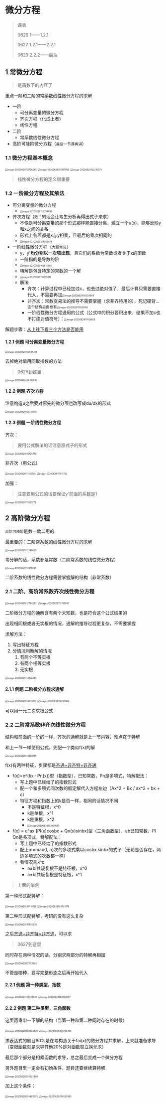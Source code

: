 # 微分方程

> 课表
>
> 0626 1——1.2.1
>
> 0627 1.2.1——2.2.1
>
> 0629 2.2.2——最后

## 1 常微分方程

> 是高数下的内容了

重点一阶和二阶的常系数线性微分方程的求解

- 一阶
  - 可分离变量的微分方程
  - 齐次方程（化成上者）
  - 线性方程
- 二阶
  - 常系数线性微分方程
- 高阶可降阶微分方程（`最后一节课再讲`）

### 1.1 微分方程基本概念

<img src="C:\Users\mioto\AppData\Roaming\Typora\typora-user-images\image-20200628151726265.png" alt="image-20200628151726265" style="zoom:50%;" />

<img src="C:\Users\mioto\AppData\Roaming\Typora\typora-user-images\image-20200628151957953.png" alt="image-20200628151957953" style="zoom:50%;" />

<img src="C:\Users\mioto\AppData\Roaming\Typora\typora-user-images\image-20200628152210074.png" alt="image-20200628152210074" style="zoom:50%;" />

> 线性微分方程的定义很重要

### 1.2 一阶微分方程及其解法

- 可分离变量的微分方程
  - <img src="C:\Users\mioto\AppData\Roaming\Typora\typora-user-images\image-20200628152359491.png" alt="image-20200628152359491" style="zoom:50%;" />
- 齐次方程（`数二`的话会让考生分析再得出式子来求）
  - 不像是可分离变量的那个形式那样能直接分离，建立一个u(x)，能够反映y和x之间的关系
  - 形式上各项都是x与y相乘，且最后的乘次相同的
  - <img src="C:\Users\mioto\AppData\Roaming\Typora\typora-user-images\image-20200629104804674.png" alt="image-20200629104804674" style="zoom:50%;" />
- 一阶线性微分方程（`大题常见`）
  - y，y'**均分别以一次项出现**，且它们的系数为常数或者关于x的函数
  - 一阶指的是导数的阶
  - <img src="C:\Users\mioto\AppData\Roaming\Typora\typora-user-images\image-20200629105814594.png" alt="image-20200629105814594" style="zoom:50%;" />
  - 特解是包含特定的常数的一个解
  - <img src="C:\Users\mioto\AppData\Roaming\Typora\typora-user-images\image-20200629110035615.png" alt="image-20200629110035615" style="zoom:50%;" />
  - 解法
    - 齐次：计算过程中已经加过c，也去过绝对值了，最后计算只需要直接代入，不需要再加<img src="C:\Users\mioto\AppData\Roaming\Typora\typora-user-images\image-20200629110324944.png" alt="image-20200629110324944" style="zoom:50%;" />
    - 非齐次：常数变易法的推导不需要掌握（求非齐特用的），死记硬背...`这个结构后面也有`<img src="C:\Users\mioto\AppData\Roaming\Typora\typora-user-images\image-20200629111030140.png" alt="image-20200629111030140" style="zoom:50%;" />
    - 一阶线性微分方程通用的公式（公式中的积分要积出来，结果不加c也不打绝对值符号）：<img src="C:\Users\mioto\AppData\Roaming\Typora\typora-user-images\image-20200629111143859.png" alt="image-20200629111143859" style="zoom:50%;" />

解题步骤：<u>从上往下看三个方法是否能用</u>

#### 1.2.1 例题 可分离变量微分方程

<img src="C:\Users\mioto\AppData\Roaming\Typora\typora-user-images\image-20200628152547794.png" alt="image-20200628152547794" style="zoom:50%;" />

去掉绝对值用同取指数的方法

> 0626到这里

<img src="C:\Users\mioto\AppData\Roaming\Typora\typora-user-images\image-20200629104323616.png" alt="image-20200629104323616" style="zoom:50%;" />

#### 1.2.2 例题 齐次方程

注意构造u之后要对原先的微分项也改写成du/dx的形式

<img src="C:\Users\mioto\AppData\Roaming\Typora\typora-user-images\image-20200629105319730.png" alt="image-20200629105319730" style="zoom:50%;" />

#### 1.2.3 例题 一阶线性微分方程

齐次：

> 要用公式解法的话注意原式子的形式

<img src="C:\Users\mioto\AppData\Roaming\Typora\typora-user-images\image-20200629110725779.png" alt="image-20200629110725779" style="zoom:50%;" />

非齐次（用公式）

<img src="C:\Users\mioto\AppData\Roaming\Typora\typora-user-images\image-20200629111410130.png" alt="image-20200629111410130" style="zoom:50%;" />

<img src="C:\Users\mioto\AppData\Roaming\Typora\typora-user-images\image-20200629111517722.png" alt="image-20200629111517722" style="zoom:50%;" />

加强：

> 注意要用公式的话要保证y'前面的系数是1

<img src="C:\Users\mioto\AppData\Roaming\Typora\typora-user-images\image-20200629111823773.png" alt="image-20200629111823773" style="zoom:50%;" />

## 2 高阶微分方程

`高阶可降阶`是数一数二用的

最重要的：二阶常系数的线性微分方程的求解

<img src="C:\Users\mioto\AppData\Roaming\Typora\typora-user-images\image-20200629112149635.png" alt="image-20200629112149635" style="zoom:50%;" />

考分解的话，系数都是常数（二阶常系数的线性微分方程）

<img src="C:\Users\mioto\AppData\Roaming\Typora\typora-user-images\image-20200629112218831.png" alt="image-20200629112218831" style="zoom:50%;" />

二阶系数的线性微分方程需要掌握解的结构（非常系数）

### 2.1 二阶、高阶常系数齐次线性微分方程



<img src="C:\Users\mioto\AppData\Roaming\Typora\typora-user-images\image-20200629112728557.png" alt="image-20200629112728557" style="zoom:50%;" />

<img src="C:\Users\mioto\AppData\Roaming\Typora\typora-user-images\image-20200629113742867.png" alt="image-20200629113742867" style="zoom:50%;" />

二阶微分方程的通解含有两个未知数，也是符合这个公式结果的

出现相同根或者无实根的情况，通解的推导过程更复杂，不需要掌握

求解方法：

1. 写出特征方程
2. 分情况判断解的情况
   1. 有两个不等实根
   2. 有两个相等实根
   3. 无实根

<img src="C:\Users\mioto\AppData\Roaming\Typora\typora-user-images\image-20200629114152463.png" alt="image-20200629114152463" style="zoom:50%;" />

#### 2.1.1 例题 二阶微分方程求通解

<img src="C:\Users\mioto\AppData\Roaming\Typora\typora-user-images\image-20200629114332913.png" alt="image-20200629114332913" style="zoom:50%;" />

<img src="C:\Users\mioto\AppData\Roaming\Typora\typora-user-images\image-20200629114555906.png" alt="image-20200629114555906" style="zoom:50%;" />

可以用一元二次求根公式

### 2.2 二阶常系数非齐次线性微分方程

结构和前面的一阶的一样，齐次的通解就是上一节内容，难点在于特解

和上一节一样使用公式，先配一个类似f(x)的解

<img src="C:\Users\mioto\AppData\Roaming\Typora\typora-user-images\image-20200629114903165.png" alt="image-20200629114903165" style="zoom:50%;" />

f(x)有两种特征，步骤都是<u>齐通+非齐特=非齐通</u>

- f(x)=e^(kx · Pn(x))型（指数型），已知常数，Pn是多项式，特解配法：
  - 写上题中已经给了的指数形式
  - 配一个和多项式同次数的假定解代入方程左边（Ax^2 + Bx / ax^2 + bx + c）
  - 特征方程和指数上的k是否一样，相同的话情况不同
    - 不是特征根，x^0
    - k是单根，x^1
    - k是重根，x^2
    - <img src="C:\Users\mioto\AppData\Roaming\Typora\typora-user-images\image-20200629133939055.png" alt="image-20200629133939055" style="zoom:50%;" />
- f(x) = e^ax [Pl(x)cosbx + Qn(x)sinbx]型（三角函数型），ab已知常数，Pl Qn是多项式，特解配法：
  - 写上题中已经给了的指数形式
  - 配上m=max{l, n}次的多项式乘以cosbx sinbx的式子（无论是否存在，两边多项式的次数都一样）
  - 看情况乘x^c
    - a±bi共轭复根不是特征根，x^0
    - a±bi共轭复根是特征根，x^1

> 上面的举例

第一种形式配特解：

<img src="C:\Users\mioto\AppData\Roaming\Typora\typora-user-images\image-20200629134516158.png" alt="image-20200629134516158" style="zoom:50%;" />

<img src="C:\Users\mioto\AppData\Roaming\Typora\typora-user-images\image-20200629134923176.png" alt="image-20200629134923176" style="zoom:50%;" />

第二种形式配特解，考研的没有这么复杂

<img src="C:\Users\mioto\AppData\Roaming\Typora\typora-user-images\image-20200629141245238.png" alt="image-20200629141245238" style="zoom:50%;" />

之后<u>齐通+非齐特=非齐通</u>，可以求

> 0627到这里

同时存在两种情况的话，分别求两部分的特解再相加

<img src="C:\Users\mioto\AppData\Roaming\Typora\typora-user-images\image-20200629201913982.png" alt="image-20200629201913982" style="zoom:50%;" />

不管是哪种，要写完整形态之后再开始代入

#### 2.2.1 例题 第一种类型，指数

<img src="C:\Users\mioto\AppData\Roaming\Typora\typora-user-images\image-20200629135228925.png" alt="image-20200629135228925" style="zoom:50%;" />

<img src="C:\Users\mioto\AppData\Roaming\Typora\typora-user-images\image-20200629140030087.png" alt="image-20200629140030087" style="zoom:50%;" />

#### 2.2.2 例题 第二种类型，三角函数

这里再重申一下解的结构（当第一种和第二种同时存在的时候）

<img src="C:\Users\mioto\AppData\Roaming\Typora\typora-user-images\image-20200629202824379.png" alt="image-20200629202824379" style="zoom:50%;" />

<img src="C:\Users\mioto\AppData\Roaming\Typora\typora-user-images\image-20200629203258389.png" alt="image-20200629203258389" style="zoom:50%;" />

求表达式的题目80%是在考构造关于fai(x)的微分方程并求解，上来就准备求导（变限函数就是求导其他20%是对函数联立换元求）

最后那个部分是相乘函数的求导，总之最后变成一个微分方程

另外题目里一定会有初始条件，题目还要继续算特解

<img src="C:\Users\mioto\AppData\Roaming\Typora\typora-user-images\image-20200629204322808.png" alt="image-20200629204322808" style="zoom:50%;" />

加上这个条件：

<img src="C:\Users\mioto\AppData\Roaming\Typora\typora-user-images\image-20200629204402775.png" alt="image-20200629204402775" style="zoom:50%;" />

<img src="C:\Users\mioto\AppData\Roaming\Typora\typora-user-images\image-20200629204525493.png" alt="image-20200629204525493" style="zoom:50%;" />





